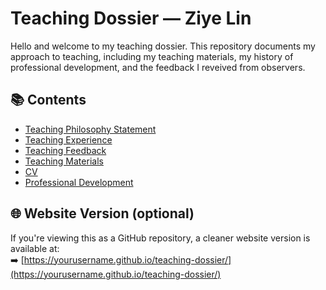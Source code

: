 # Teaching Dossier — Ziye Lin

Hello and welcome to my teaching dossier. This repository documents my approach to teaching, including my teaching materials, my history of professional development, and the feedback I reveived from observers.

## 📚 Contents

- [Teaching Philosophy Statement](philosophy.md)
- [Teaching Experience](teaching-experience.md)
- [Teaching Feedback](./feedback/teaching-feedback.pdf)
- [Teaching Materials](./teaching-materials/)
- [CV](./cv/cv-teaching-ziye-lin-20250606.pdf)
- [Professional Development](development.md)

## 🌐 Website Version (optional)

If you're viewing this as a GitHub repository, a cleaner website version is available at:  
➡️ [https://yourusername.github.io/teaching-dossier/](https://yourusername.github.io/teaching-dossier/)
